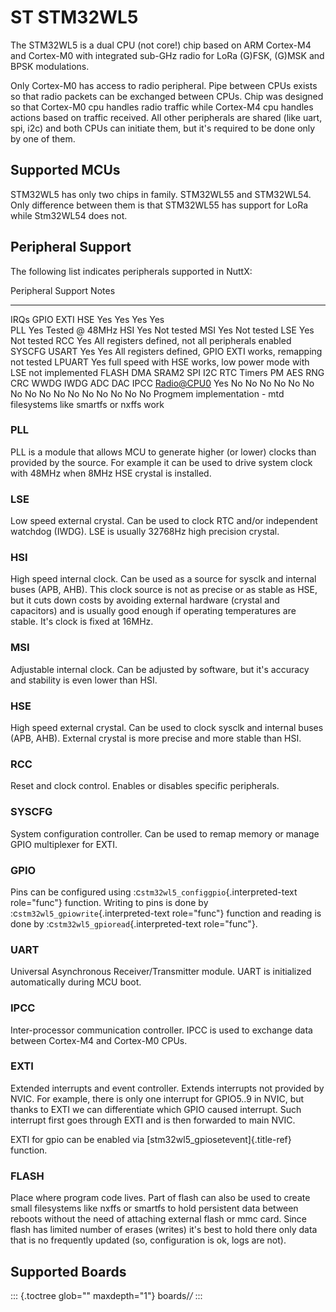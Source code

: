 ST STM32WL5
===========

The STM32WL5 is a dual CPU (not core!) chip based on ARM Cortex-M4 and
Cortex-M0 with integrated sub-GHz radio for LoRa (G)FSK, (G)MSK and BPSK
modulations.

Only Cortex-M0 has access to radio peripheral. Pipe between CPUs exists
so that radio packets can be exchanged between CPUs. Chip was designed
so that Cortex-M0 cpu handles radio traffic while Cortex-M4 cpu handles
actions based on traffic received. All other peripherals are shared
(like uart, spi, i2c) and both CPUs can initiate them, but it\'s
required to be done only by one of them.

Supported MCUs
--------------

STM32WL5 has only two chips in family. STM32WL55 and STM32WL54. Only
difference between them is that STM32WL55 has support for LoRa while
Stm32WL54 does not.

Peripheral Support
------------------

The following list indicates peripherals supported in NuttX:

  Peripheral                                                                              Support                                               Notes
  --------------------------------------------------------------------------------------- ----------------------------------------------------- ---------------------------------------------------------------------
  IRQs GPIO EXTI HSE                                                                      Yes Yes Yes Yes                                       
  PLL                                                                                     Yes                                                   Tested @ 48MHz
  HSI                                                                                     Yes                                                   Not tested
  MSI                                                                                     Yes                                                   Not tested
  LSE                                                                                     Yes                                                   Not tested
  RCC                                                                                     Yes                                                   All registers defined, not all peripherals enabled
  SYSCFG USART                                                                            Yes Yes                                               All registers defined, GPIO EXTI works, remapping not tested
  LPUART                                                                                  Yes                                                   full speed with HSE works, low power mode with LSE not implemented
  FLASH DMA SRAM2 SPI I2C RTC Timers PM AES RNG CRC WWDG IWDG ADC DAC IPCC <Radio@CPU0>   Yes No No No No No No No No No No No No No No No No   Progmem implementation - mtd filesystems like smartfs or nxffs work

### PLL

PLL is a module that allows MCU to generate higher (or lower) clocks
than provided by the source. For example it can be used to drive system
clock with 48MHz when 8MHz HSE crystal is installed.

### LSE

Low speed external crystal. Can be used to clock RTC and/or independent
watchdog (IWDG). LSE is usually 32768Hz high precision crystal.

### HSI

High speed internal clock. Can be used as a source for sysclk and
internal buses (APB, AHB). This clock source is not as precise or as
stable as HSE, but it cuts down costs by avoiding external hardware
(crystal and capacitors) and is usually good enough if operating
temperatures are stable. It\'s clock is fixed at 16MHz.

### MSI

Adjustable internal clock. Can be adjusted by software, but it\'s
accuracy and stability is even lower than HSI.

### HSE

High speed external crystal. Can be used to clock sysclk and internal
buses (APB, AHB). External crystal is more precise and more stable than
HSI.

### RCC

Reset and clock control. Enables or disables specific peripherals.

### SYSCFG

System configuration controller. Can be used to remap memory or manage
GPIO multiplexer for EXTI.

### GPIO

Pins can be configured using :c`stm32wl5_configgpio`{.interpreted-text
role="func"} function. Writing to pins is done by
:c`stm32wl5_gpiowrite`{.interpreted-text role="func"} function and
reading is done by :c`stm32wl5_gpioread`{.interpreted-text role="func"}.

### UART

Universal Asynchronous Receiver/Transmitter module. UART is initialized
automatically during MCU boot.

### IPCC

Inter-processor communication controller. IPCC is used to exchange data
between Cortex-M4 and Cortex-M0 CPUs.

### EXTI

Extended interrupts and event controller. Extends interrupts not
provided by NVIC. For example, there is only one interrupt for GPIO5..9
in NVIC, but thanks to EXTI we can differentiate which GPIO caused
interrupt. Such interrupt first goes through EXTI and is then forwarded
to main NVIC.

EXTI for gpio can be enabled via [stm32wl5\_gpiosetevent]{.title-ref}
function.

### FLASH

Place where program code lives. Part of flash can also be used to create
small filesystems like nxffs or smartfs to hold persistent data between
reboots without the need of attaching external flash or mmc card. Since
flash has limited number of erases (writes) it\'s best to hold there
only data that is no frequently updated (so, configuration is ok, logs
are not).

Supported Boards
----------------

::: {.toctree glob="" maxdepth="1"}
boards/*/*
:::
